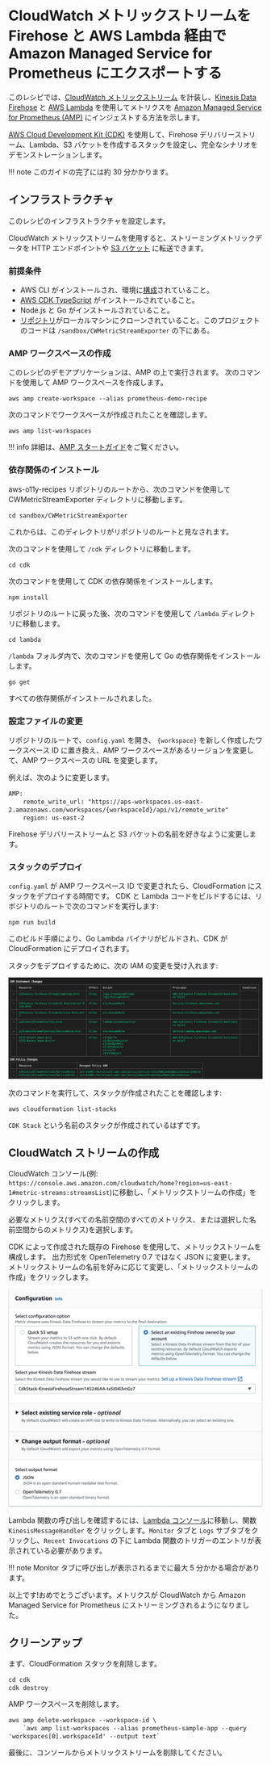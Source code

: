 # CloudWatch メトリックストリームを Firehose と AWS Lambda 経由で Amazon Managed Service for Prometheus にエクスポートする

このレシピでは、[CloudWatch メトリックストリーム](https://console.aws.amazon.com/cloudwatch/home#metric-streams:streamsList) を計装し、[Kinesis Data Firehose](https://aws.amazon.com/kinesis/data-firehose/) と [AWS Lambda](https://aws.amazon.com/lambda) を使用してメトリクスを [Amazon Managed Service for Prometheus (AMP)](https://aws.amazon.com/prometheus/) にインジェストする方法を示します。

[AWS Cloud Development Kit (CDK)](https://aws.amazon.com/cdk/) を使用して、Firehose デリバリーストリーム、Lambda、S3 バケットを作成するスタックを設定し、完全なシナリオをデモンストレーションします。

!!! note
    このガイドの完了には約 30 分かかります。

## インフラストラクチャ
このレシピのインフラストラクチャを設定します。

CloudWatch メトリックストリームを使用すると、ストリーミングメトリックデータを HTTP エンドポイントや [S3 バケット](https://aws.amazon.com/jp/s3) に転送できます。

### 前提条件

* AWS CLI がインストールされ、環境に[構成](https://docs.aws.amazon.com/ja_jp/cli/latest/userguide/cli-chap-configure.html)されていること。
* [AWS CDK TypeScript](https://docs.aws.amazon.com/ja_jp/cdk/latest/guide/work-with-cdk-typescript.html) がインストールされていること。
* Node.js と Go がインストールされていること。  
* [リポジトリ](https://github.com/aws-observability/observability-best-practices/)がローカルマシンにクローンされていること。このプロジェクトのコードは `/sandbox/CWMetricStreamExporter` の下にある。

### AMP ワークスペースの作成

このレシピのデモアプリケーションは、AMP の上で実行されます。
次のコマンドを使用して AMP ワークスペースを作成します。

```
aws amp create-workspace --alias prometheus-demo-recipe
```

次のコマンドでワークスペースが作成されたことを確認します。
```
aws amp list-workspaces
```

!!! info
    詳細は、[AMP スタートガイド](https://docs.aws.amazon.com/prometheus/latest/userguide/AMP-getting-started.html)をご覧ください。

### 依存関係のインストール

aws-o11y-recipes リポジトリのルートから、次のコマンドを使用して CWMetricStreamExporter ディレクトリに移動します。

```
cd sandbox/CWMetricStreamExporter
```

これからは、このディレクトリがリポジトリのルートと見なされます。

次のコマンドを使用して `/cdk` ディレクトリに移動します。

```
cd cdk
```

次のコマンドを使用して CDK の依存関係をインストールします。

```
npm install
```

リポジトリのルートに戻った後、次のコマンドを使用して `/lambda` ディレクトリに移動します。

```
cd lambda
```

`/lambda` フォルダ内で、次のコマンドを使用して Go の依存関係をインストールします。

```
go get
```

すべての依存関係がインストールされました。

### 設定ファイルの変更

リポジトリのルートで、`config.yaml` を開き、 `{workspace}` を新しく作成したワークスペース ID に置き換え、AMP ワークスペースがあるリージョンを変更して、AMP ワークスペースの URL を変更します。

例えば、次のように変更します。

```
AMP:
    remote_write_url: "https://aps-workspaces.us-east-2.amazonaws.com/workspaces/{workspaceId}/api/v1/remote_write"
    region: us-east-2
```

Firehose デリバリーストリームと S3 バケットの名前を好きなように変更します。

### スタックのデプロイ

`config.yaml` が AMP ワークスペース ID で変更されたら、CloudFormation にスタックをデプロイする時間です。
CDK と Lambda コードをビルドするには、リポジトリのルートで次のコマンドを実行します:

```
npm run build
```

このビルド手順により、Go Lambda バイナリがビルドされ、CDK が CloudFormation にデプロイされます。

スタックをデプロイするために、次の IAM の変更を受け入れます:

![CDK をデプロイするときの IAM 変更のスクリーンショット](../images/cdk-amp-iam-changes.png)

次のコマンドを実行して、スタックが作成されたことを確認します:

```
aws cloudformation list-stacks
```

`CDK Stack` という名前のスタックが作成されているはずです。

## CloudWatch ストリームの作成

CloudWatch コンソール(例: `https://console.aws.amazon.com/cloudwatch/home?region=us-east-1#metric-streams:streamsList`)に移動し、「メトリックストリームの作成」をクリックします。

必要なメトリクス(すべての名前空間のすべてのメトリクス、または選択した名前空間からのメトリクス)を選択します。

CDK によって作成された既存の Firehose を使用して、メトリックストリームを構成します。
出力形式を OpenTelemetry 0.7 ではなく JSON に変更します。
メトリックストリームの名前を好みに応じて変更し、「メトリックストリームの作成」をクリックします。

![Cloudwatch メトリックストリーム構成のスクリーンショット](../images/cloudwatch-metric-stream-configuration.png)

Lambda 関数の呼び出しを確認するには、[Lambda コンソール](https://console.aws.amazon.com/lambda/home)に移動し、関数 `KinesisMessageHandler` をクリックします。`Monitor` タブと `Logs` サブタブをクリックし、`Recent Invocations` の下に Lambda 関数のトリガーのエントリが表示されている必要があります。

!!! note
    Monitor タブに呼び出しが表示されるまでに最大 5 分かかる場合があります。

以上です!おめでとうございます。メトリクスが CloudWatch から Amazon Managed Service for Prometheus にストリーミングされるようになりました。

## クリーンアップ

まず、CloudFormation スタックを削除します。

```
cd cdk
cdk destroy
```

AMP ワークスペースを削除します。

```
aws amp delete-workspace --workspace-id \
    `aws amp list-workspaces --alias prometheus-sample-app --query 'workspaces[0].workspaceId' --output text`
```

最後に、コンソールからメトリックストリームを削除してください。
